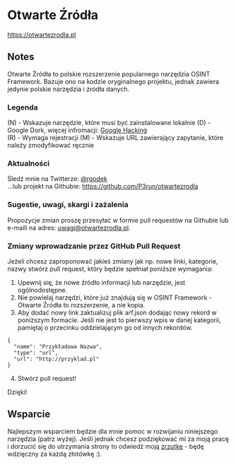 # Otwarte Źródła

https://otwartezrodla.pl

## Notes
Otwarte Źródła to polskie rozszerzenie popularnego narzędzia OSINT Framework. Bazuje ono na kodzie oryginalnego projektu, jednak zawiera jedynie polskie narzędzia i źródła danych.

### Legenda
(N) - Wskazuje narzędzie, które musi być zainstalowane lokalnie
(D) - Google Dork, więcej infromacji: <a href="https://pl.wikipedia.org/wiki/Google_hacking">Google Hacking</a>  
(R) - Wymaga rejestracji
(M) - Wskazuje URL zawierający zapytanie, które należy zmodyfikować ręcznie

### Aktualności
Śledź mnie na Twitterze: <a href="https://twitter.com/rgodek">@rgodek</a>  
...lub projekt na Githubie: <a href="https://github.com/P3run/otwartezrodla">https://github.com/P3run/otwartezrodla</a>

### Sugestie, uwagi, skargi i zażalenia
Propozycje zmian proszę przesyłać w formie pull requestów na Githubie lub e-maili na adres: <a href="mailto:uwagi@otwartezrodla.pl">uwagi@otwartezrodla.pl</a>.

### Zmiany wprowadzanie przez GitHub Pull Request
Jeżeli chcesz zaproponować jakieś zmiany jak np. nowe linki, kategorie, nazwy stwórz pull request, który będzie spełniał poniższe wymagania:
<ol start="1">
  <li>Upewnij się, że nowe źródło informacji lub narzędzie, jest ogólnodostępne.</li>
  <li>Nie powielaj narzędzi, które już znajdują się w OSINT Framework - Otwarte Źródła to rozszerzenie, a nie kopia.</li>
  <li>Aby dodać nowy link zaktualizuj plik arf.json dodając nowy rekord w poniższym formacie. Jeśli nie jest to pierwszy wpis w danej kategorii, pamiętaj o przecinku oddzielającym go od innych rekordów.</li>
</ol>

```
{
  "name": "Przykładowa Nazwa",
  "type": "url",
  "url": "http://przyklad.pl"
}
```

<ol start="4">
  <li>Stwórz pull request!</li>
</ol>

Dzięki!

## Wsparcie

Najlepszym wsparciem będzie dla mnie pomoc w rozwijaniu niniejszego narzędzia (patrz wyżej). Jeśli jednak chcesz podziękować mi za moją pracę i dorzucić się do utrzymania strony to odwiedź moją <a href="https://zrzutka.pl/3gz825">zrzutkę</a> - będę wdzięczny za każdą złotówkę :).
